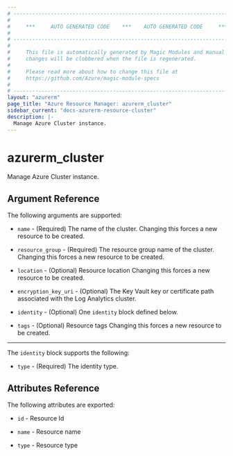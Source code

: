 ```yaml
---
# ----------------------------------------------------------------------------
#
#     ***     AUTO GENERATED CODE    ***    AUTO GENERATED CODE     ***
#
# ----------------------------------------------------------------------------
#
#     This file is automatically generated by Magic Modules and manual
#     changes will be clobbered when the file is regenerated.
#
#     Please read more about how to change this file at
#     https://github.com/Azure/magic-module-specs
#
# ----------------------------------------------------------------------------
layout: "azurerm"
page_title: "Azure Resource Manager: azurerm_cluster"
sidebar_current: "docs-azurerm-resource-cluster"
description: |-
  Manage Azure Cluster instance.
---
```


# azurerm_cluster

Manage Azure Cluster instance.


## Argument Reference

The following arguments are supported:

* `name` - (Required) The name of the cluster. Changing this forces a new resource to be created.

* `resource_group` - (Required) The resource group name of the cluster. Changing this forces a new resource to be created.

* `location` - (Optional) Resource location Changing this forces a new resource to be created.

* `encryption_key_uri` - (Optional) The Key Vault key or certificate path associated with the Log Analytics cluster.

* `identity` - (Optional) One `identity` block defined below.

* `tags` - (Optional) Resource tags Changing this forces a new resource to be created.

---

The `identity` block supports the following:

* `type` - (Required) The identity type.

## Attributes Reference

The following attributes are exported:

* `id` - Resource Id

* `name` - Resource name

* `type` - Resource type
